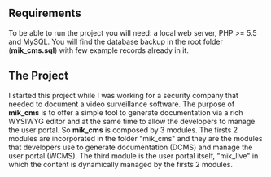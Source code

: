 ## Requirements

To be able to run the project you will need: a local web server, PHP >= 5.5 and MySQL.
You will find the database backup in the root folder (**mik_cms.sql**) with few example records already in it.

## The Project


I started this project while I was working for a security company that needed to document a video surveillance software. 
The purpose of **mik_cms** is to offer a simple tool to generate documentation via a rich WYSIWYG editor and at the same time  to allow the developers to manage the user portal.
So **mik_cms** is composed by 3 modules. The firsts 2 modules are incorporated in the folder "mik_cms" and they are the modules that developers use to generate documentation (DCMS) and manage the user portal (WCMS).
The third module is the user portal itself, "mik_live" in which the content is dynamically managed by the firsts 2 modules.

